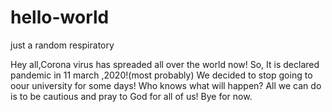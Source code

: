 # hello-world
just a random respiratory

Hey all,Corona virus has spreaded all over the world now! 
So, It is declared pandemic in 11 march ,2020!(most probably)
We decided to stop going to oour university for some days!
Who knows what will happen?
All we can do is to be cautious and pray to God for all of us!
Bye for now.
